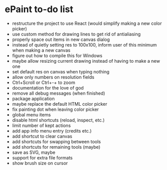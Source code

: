 # ePaint to-do list

- restructure the project to use React (would simplify making a new color picker)
- use custom method for drawing lines to get rid of antialiasing
- properly space out items in new canvas dialog
- instead of quietly setting res to 100x100, inform user of this minimum when making a new canvas
- figure out how to compile this for Windows
- maybe allow resizing current drawing instead of having to make a new one
- set default res on canvas when typing nothing
- allow only numbers on resolution fields
- Ctrl+Scroll or Ctrl+-\+ to zoom
- documentation for the love of god
- remove all debug messages (when finished)
- package application
- maybe replace the default HTML color picker
- fix painting dot when leaving color picker
- global menu items
- disable html shortcuts (reload, inspect, etc.)
- limit number of kept actions
- add app info menu entry (credits etc.)
- add shortcut to clear canvas
- add shortcuts for swapping between tools
- add shortcuts for remaining tools (maybe)
- save as SVG, maybe
- support for extra file formats
- show brush size on cursor
